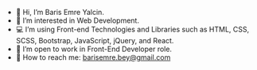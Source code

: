 - 👋 Hi, I’m Baris Emre Yalcin.
- 👀 I’m interested in Web Development.
- 💻 I’m using Front-end Technologies and Libraries such as HTML, CSS, SCSS, Bootstrap, JavaScript, jQuery, and React.
- 💼 I’m open to work in Front-End Developer role.
- 📩 How to reach me: barisemre.bey@gmail.com

<!---
barisemreyalcin/barisemreyalcin is a ✨ special ✨ repository because its `README.md` (this file) appears on your GitHub profile.
You can click the Preview link to take a look at your changes.
--->
